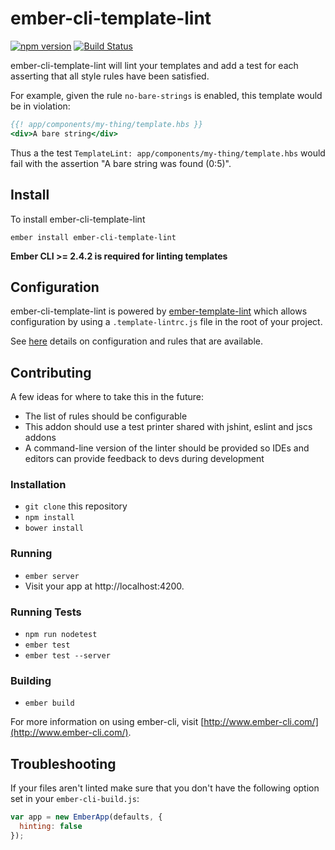 # ember-cli-template-lint

[![npm version](https://badge.fury.io/js/ember-cli-template-lint.svg)](https://badge.fury.io/js/ember-cli-template-lint)
[![Build Status](https://travis-ci.org/ember-template-lint/ember-cli-template-lint.svg?branch=master)](https://travis-ci.org/ember-template-lint/ember-cli-template-lint)

ember-cli-template-lint will lint your templates and add a test for each asserting
that all style rules have been satisfied.

For example, given the rule `no-bare-strings` is enabled, this template would be
in violation:

```hbs
{{! app/components/my-thing/template.hbs }}
<div>A bare string</div>
```

Thus a the test `TemplateLint: app/components/my-thing/template.hbs` would
fail with the assertion "A bare string was found (0:5)".

## Install

To install ember-cli-template-lint

```
ember install ember-cli-template-lint
```

__Ember CLI >= 2.4.2 is required for linting templates__

## Configuration

ember-cli-template-lint is powered by [ember-template-lint](https://github.com/rwjblue/ember-template-lint)
which allows configuration by using a `.template-lintrc.js` file in the root of your project.

See [here](https://github.com/rwjblue/ember-template-lint/#rules) details on configuration and rules that are available.

## Contributing

A few ideas for where to take this in the future:

* The list of rules should be configurable
* This addon should use a test printer shared with jshint, eslint and jscs addons
* A command-line version of the linter should be provided so IDEs and editors
  can provide feedback to devs during development

### Installation

* `git clone` this repository
* `npm install`
* `bower install`

### Running

* `ember server`
* Visit your app at http://localhost:4200.

### Running Tests

* `npm run nodetest`
* `ember test`
* `ember test --server`

### Building

* `ember build`

For more information on using ember-cli, visit [http://www.ember-cli.com/](http://www.ember-cli.com/).

## Troubleshooting

If your files aren't linted make sure that you don't have the following option set in your `ember-cli-build.js`:
```js
var app = new EmberApp(defaults, {
  hinting: false
});
```
